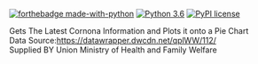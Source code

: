 [![forthebadge made-with-python](http://ForTheBadge.com/images/badges/made-with-python.svg)](https://www.python.org/)                  [![Python 3.6](https://img.shields.io/badge/python-3.6-blue.svg)](https://www.python.org/downloads/release/python-360/)          [![PyPI license](https://img.shields.io/pypi/l/ansicolortags.svg)](https://pypi.python.org/pypi/ansicolortags/)


Gets The Latest Cornona Information and Plots it onto a Pie Chart<br>
Data Source:https://datawrapper.dwcdn.net/qplWW/112/<br>
Supplied BY  Union Ministry of Health and Family Welfare <br>
